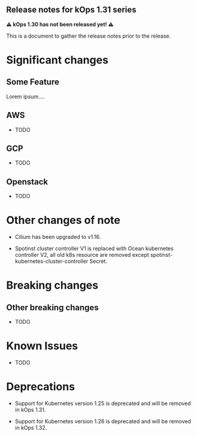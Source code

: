 ## Release notes for kOps 1.31 series

**&#9888; kOps 1.30 has not been released yet! &#9888;**

This is a document to gather the release notes prior to the release.

# Significant changes

## Some Feature

Lorem ipsum....

## AWS

* TODO

## GCP

* TODO

## Openstack

* TODO

# Other changes of note

* Cilium has been upgraded to v1.16.

* Spotinst cluster controller V1 is replaced with Ocean kubernetes controller V2, all old k8s resource are removed
  except spotinst-kubernetes-cluster-controller Secret.

# Breaking changes

## Other breaking changes

* TODO

# Known Issues

* TODO

# Deprecations

* Support for Kubernetes version 1.25 is deprecated and will be removed in kOps 1.31.

* Support for Kubernetes version 1.26 is deprecated and will be removed in kOps 1.32.

